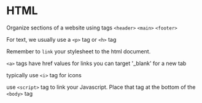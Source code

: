 # HTML
Organize sections of a website using tags
`<header>`
`<main>`
`<footer>`

For text, we usually use a `<p>` tag or `<h>` tag

Remember to `link` your stylesheet to the html document.

`<a>` tags have href values for links
  you can target '_blank' for a new tab
  
typically use `<i>` tag for icons

use `<script>` tag to link your Javascript. 
  Place that tag at the bottom of the `<body>` tag